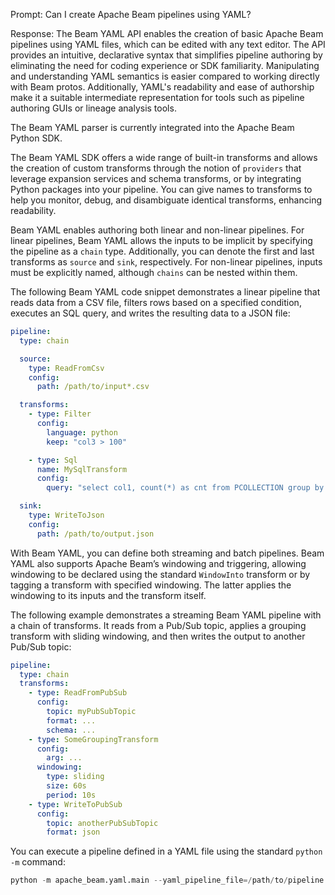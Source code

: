Prompt:
Can I create Apache Beam pipelines using YAML?

Response:
The Beam YAML API enables the creation of basic Apache Beam pipelines using YAML files, which can be edited with any text editor. The API provides an intuitive, declarative syntax that simplifies pipeline authoring by eliminating the need for coding experience or SDK familiarity. Manipulating and understanding YAML semantics is easier compared to working directly with Beam protos. Additionally, YAML's readability and ease of authorship make it a suitable intermediate representation for tools such as pipeline authoring GUIs or lineage analysis tools.

The Beam YAML parser is currently integrated into the Apache Beam Python SDK.

The Beam YAML SDK offers a wide range of built-in transforms and allows the creation of custom transforms through the notion of `providers` that leverage expansion services and schema transforms, or by integrating Python packages into your pipeline. You can give names to transforms to help you monitor, debug, and disambiguate identical transforms, enhancing readability.

Beam YAML enables authoring both linear and non-linear pipelines. For linear pipelines, Beam YAML allows the inputs to be implicit by specifying the pipeline as a `chain` type. Additionally, you can denote the first and last transforms as `source` and `sink`, respectively. For non-linear pipelines, inputs must be explicitly named, although `chains` can be nested within them.

The following Beam YAML code snippet demonstrates a linear pipeline that reads data from a CSV file, filters rows based on a specified condition, executes an SQL query, and writes the resulting data to a JSON file:

```yaml
pipeline:
  type: chain

  source:
    type: ReadFromCsv
    config:
      path: /path/to/input*.csv

  transforms:
    - type: Filter
      config:
        language: python
        keep: "col3 > 100"

    - type: Sql
      name: MySqlTransform
      config:
        query: "select col1, count(*) as cnt from PCOLLECTION group by col1"

  sink:
    type: WriteToJson
    config:
      path: /path/to/output.json
```

With Beam YAML, you can define both streaming and batch pipelines. Beam YAML also supports Apache Beam’s windowing and triggering, allowing windowing to be declared using the standard `WindowInto` transform or by tagging a transform with specified windowing. The latter applies the windowing to its inputs and the transform itself.

The following example demonstrates a streaming Beam YAML pipeline with a chain of transforms. It reads from a Pub/Sub topic, applies a grouping transform with sliding windowing, and then writes the output to another Pub/Sub topic:

```yaml
pipeline:
  type: chain
  transforms:
    - type: ReadFromPubSub
      config:
        topic: myPubSubTopic
        format: ...
        schema: ...
    - type: SomeGroupingTransform
      config:
        arg: ...
      windowing:
        type: sliding
        size: 60s
        period: 10s
    - type: WriteToPubSub
      config:
        topic: anotherPubSubTopic
        format: json
```

You can execute a pipeline defined in a YAML file using the standard `python -m` command:

```python
python -m apache_beam.yaml.main --yaml_pipeline_file=/path/to/pipeline.yaml [other pipeline options such as the runner]
```
